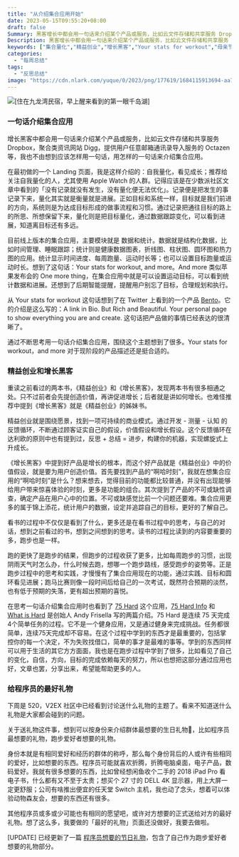 ```yaml
---
title: "从介绍集合应用开始"
date: 2023-05-15T09:55:20+08:00
draft: false
Summary: 黑客增长中都会用一句话来介绍某个产品或服务，比如云文件存储和共享服务 Dropbox，聚合类资讯网站 Digg，提供用户任意邮箱通讯录导入服务的 Octazen 等。让我不由想到应该怎么用一句话介绍集合应用才好。
Description: 黑客增长中都会用一句话来介绍某个产品或服务，比如云文件存储和共享服务 Dropbox，聚合类资讯网站 Digg，提供用户任意邮箱通讯录导入服务的 Octazen 等。让我不由想到应该怎么用一句话介绍集合应用才好。
keywords: ["集合量化","精益创业","增长黑客","Your stats for workout","母亲节","520","节日礼物"]
categories:
  - "每周总结"
tags:
  - "反思总结"
image: "https://cdn.nlark.com/yuque/0/2023/png/177619/1684115913694-aa7370a6-bcf1-42ef-b4c3-b09bcbc2a4ab.png"
---
```


![[住在九龙湾民宿，早上醒来看到的第一眼千岛湖]](https://cdn.nlark.com/yuque/0/2023/png/177619/1684115913694-aa7370a6-bcf1-42ef-b4c3-b09bcbc2a4ab.png)

### 一句话介绍集合应用

增长黑客中都会用一句话来介绍某个产品或服务，比如云文件存储和共享服务 Dropbox，聚合类资讯网站 Digg，提供用户任意邮箱通讯录导入服务的 Octazen 等，我也不由想到应该怎样用一句话，用怎样的一句话来介绍集合应用。

在最初做的一个 Landing 页面，我是这样介绍的：自我量化，看见成长；推荐给关注自我量化的人，尤其使用 Apple Watch 的人群。记得应该是在少数派社区文章中看到的「没有记录就没有发生，没有量化便无法优化」。记录便是把发生的事记录下来，量化其实就是衡量就是进展。正如目标和系统一样，目标就是我们前进的方向，系统则是为达成目标形成的做事流程和习惯。通过记录把通往目标的路上的所思、所想保留下来，量化则是把目标量化，通过数据跟踪变化，可以看到进展，知道离目标还有多远。

目前线上版本的集合应用，主要模块就是 数据和统计。数据就是结构化数据，比如时间管理、睡眠跟踪；统计则是健康数据图表，折线图、柱状图、圆环图和热力图的应用。统计显示时间进度、每周跑量、运动时长等；也可以设置目标跑量或运动时长。想到了这句话：Your stats for workout, and more。And more 类似苹果发布会的 One more thing，在集合应用中就是可以设置运动目标，可以看到统计数据和进展。还想到了后期智能提醒，提醒用户别忘了目标，合理规划和执行。

从 Your stats for workout 这句话想到了在 Twitter 上看到的一个产品 [Bento](https://cmcn.me/link?target=https://bento.me/en/home)。它的介绍是这么写的：A link in Bio. But Rich and Beautiful. Your personal page to show everything you are and create. 这句话把产品做的事情已经表达的很清晰了。

通过不断思考用一句话介绍集合应用，围绕这个主题想到了很多。Your stats for workout，and more 对于现阶段的产品描述还是挺合适的。

### 精益创业和增长黑客

重读之前看过的两本书，《精益创业》和《增长黑客》，发现两本书有很多相通之处。只不过前者会先提创造价值，再讲促进增长；后者就是讲如何增长。也难怪推荐中提到《增长黑客》就是《精益创业》的姊妹书。

精益创业就是围绕愿景，找到一项可持续的商业模式。通过开发 - 测量 - 认知 的反馈循环，不断通过顾客证实自己的假设，价值假设和增长假设。这个反馈循环在达利欧的原则中也有提到过，反思 + 总结 = 进步，构建你的机器，实现螺旋式上升成长。

《增长黑客》中提到好产品是增长的根本，而这个好产品就是《精益创业》中的价值假设，就是要为用户创造价值。首先要找到产品的“啊哈时刻”，我就在想集合应用的“啊哈时刻”是什么？想来想去，觉得目前的功能都比较普通，并没有出现能够给用户带来惊喜体验的时刻，更多是功能的组合。其次提到了产品的不可或缺性调查，确定产品在用户心中的位置。不可或缺感觉比前一个问题还要难。集合应用更多的属于锦上添花，统计用户的数据，设定并追踪自己的目标，更好的了解自己。

看书的过程中不仅仅是看到了什么，更多还是在看书过程中的思考，与自己的对话，想到之前看过的书，想到之间想到的思考。读书的过程比读到的内容要重要的多，跑步也是一样。

跑的更快了是跑步的结果，但跑步的过程收获了更多，比如每周跑步的习惯，出现阴雨天气时怎么办，什么时候去跑，想哪一个跑步路线，感受跑步的姿势等。正是跑步过程中的思考和实践，才慢慢有了集合应用现在的功能，通过实践、目标和圆环看见进展；跑马比赛则像一段时间后给自己的一次考试，既然符合预期的淡然，也有低于预期的失落，更有超出预期的喜悦。

在思考一句话介绍集合应用时也看到了 [75 Hard](https://cmcn.me/link?target=https://apps.apple.com/us/app/75-hard/id1502228408) 这个应用，[75 Hard Info](https://cmcn.me/link?target=https://andyfrisella.com/pages/75hard-info) 和 [What is Hard](https://cmcn.me/link?target=https://andyfrisella.com/blogs/articles/what-is-75-hard) 是创始人 Andy Frisella 写的两篇介绍。75 Hard 是连续 75 天完成4个简单任务的过程。它不是一个健身应用，又是通过健身来完成挑战。任务都很简单，连续75天完成却不容易。在这个过程中学到的东西才是最重要的，包括掌控你的每一个决定，不为失败找借口，简单的事才是最难的事等。学到的东西同样可以用于生活的其它方方面面，我也是在跑步过程中学到了很多，比如看见了自己的变化，自信，方向，目标的完成依赖每天的努力，所以也想把这部分通过应用也好，文章也罢，分享出来，希望能帮助更多的人。

### 给程序员的最好礼物

下周是 520，V2EX 社区中已经看到讨论送什么礼物的主题了。看来不知道送什么礼物是大家都会碰到的问题。

关于送礼物这件事，想到可以按身份来介绍群体最想要的生日礼物🎁，比如程序员最想要的礼物，跑步爱好者想要的礼物。

身份本就是有相同爱好和经历的群体的称呼，那么每个身份背后的人或许有些相同的爱好，比如想要的东西。程序员可能就喜欢折腾，折腾电脑桌面，电子产品，数码爱好。我就有很多想要的东西，比如曾经想闲鱼收个二手的 2018 iPad Pro 看电子书，什么都有又不至于太贵；想买个 27 寸的 DELL 4K 显示器，用上大屏一定更舒服；公司有啥推出便宜的任天堂 Switch 主机，我也动了念头，想着可以体验动物森友会，想要的东西还有很多。

其他程序员或多或少可能也有相同的愿望吧，或许对方想要的正式送给对方的最好礼物。想了这么多，我要做的「最好的礼物」页面还没做好，我要去做啦。

[UPDATE] 已经更新了一篇 [程序员想要的节日礼物](https://hagerhu.com/post/the-things-program-want/)，包含了自己作为跑步爱好者想要的礼物部分。
